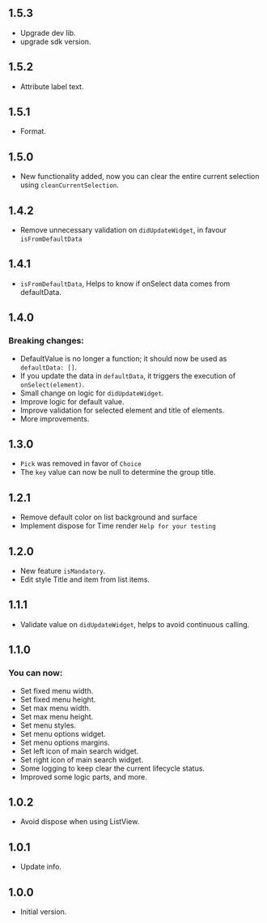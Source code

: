 ## 1.5.3
- Upgrade dev lib.
- upgrade sdk version.

## 1.5.2
- Attribute label text.

## 1.5.1
- Format.

## 1.5.0
- New functionality added, now you can clear the entire current selection using `cleanCurrentSelection`.

## 1.4.2
- Remove unnecessary validation on `didUpdateWidget`, in favour `isFromDefaultData`

## 1.4.1
- `isFromDefaultData`, Helps to know if onSelect data comes from defaultData.

## 1.4.0
### Breaking changes:
- DefaultValue is no longer a function; it should now be used as `defaultData: []`.
- If you update the data in `defaultData`, it triggers the execution of `onSelect(element)`.
- Small change on logic for `didUpdateWidget`.
- Improve logic for default value.
- Improve validation for selected element and title of elements. 
- More improvements.

## 1.3.0
- `Pick` was removed in favor of `Choice`
- The `key` value can now be null to determine the group title.

## 1.2.1
- Remove default color on list background and surface
- Implement dispose for Time render `Help for your testing`

## 1.2.0
- New feature `isMandatory`.
- Edit style Title and item from list items.

## 1.1.1
- Validate value on `didUpdateWidget`, helps to avoid continuous calling.

## 1.1.0
### You can now:
- Set fixed menu width.
- Set fixed menu height.
- Set max menu width.
- Set max menu height.
- Set menu styles.
- Set menu options widget.
- Set menu options margins.
- Set left icon of main search widget.
- Set right icon of main search widget.
- Some logging to keep clear the current lifecycle status.
- Improved some logic parts, and more.

## 1.0.2
- Avoid dispose when using ListView.

## 1.0.1
- Update info.

## 1.0.0
- Initial version.
